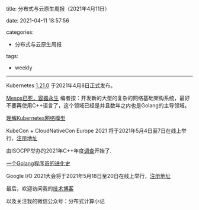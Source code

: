 title: 分布式与云原生周报（2021年4月11日）

date: 2021-04-11 18:57:56

categories:
- 分布式与云原生周报

tags:
- weekly

---

Kubernetes [1.21.0](https://kubernetes.io/blog/2021/04/08/kubernetes-1-21-release-announcement/) 于2021年4月8日正式发布。



[Mesos已死，容器永生](https://www.infoq.cn/article/dlr7vvRosiiNjPrwxGC8)
编者按：开发新的大型的复杂的网络基础架构系统，最好不要再使用C++语言了，这个领域已经是并且数年之内也是Golang的主导领域。



[理解Kubernetes网络模型](https://sookocheff.com/post/kubernetes/understanding-kubernetes-networking-model/)

<!--more-->

KubeCon + CloudNativeCon Europe 2021 将于2021年5月4日至7日在线上举行，[注册地址](https://events.linuxfoundation.org/kubecon-cloudnativecon-europe/register)


由ISOCPP举办的2021年C++年度[调查](https://isocpp.org/blog/2021/04/2021-annual-cpp-developer-survey-lite)开始了.


[一个Golang程序员的进化史](https://github.com/SuperPaintman/the-evolution-of-a-go-programmer)


Google I/O 2021大会将于2021年5月18日至20日在线上举行，[注册地址](https://events.google.com/io/)



最后，欢迎访问我的[技术博客](https://yuhuixa.com/)

以及关注我的微信公众号：分布式计算小记
